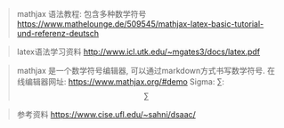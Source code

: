 > mathjax 语法教程: 包含多种数学符号
> https://www.mathelounge.de/509545/mathjax-latex-basic-tutorial-und-referenz-deutsch


> latex语法学习资料
> http://www.icl.utk.edu/~mgates3/docs/latex.pdf 


> mathjax 是一个数学符号编辑器, 可以通过markdown方式书写数学符号.
> 在线编辑器网址: https://www.mathjax.org/#demo
> Sigma: ∑: $$ \sum $$


> 参考资料
> https://www.cise.ufl.edu/~sahni/dsaac/
